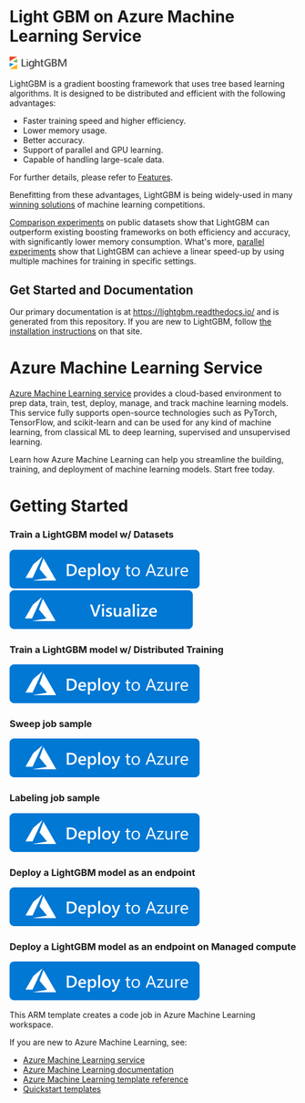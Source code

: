 # Light GBM on Azure Machine Learning Service 

<img src=https://github.com/microsoft/LightGBM/blob/master/docs/logo/LightGBM_logo_black_text.svg width=100 />


LightGBM is a gradient boosting framework that uses tree based learning algorithms. It is designed to be distributed and efficient with the following advantages:

- Faster training speed and higher efficiency.
- Lower memory usage.
- Better accuracy.
- Support of parallel and GPU learning.
- Capable of handling large-scale data.

For further details, please refer to [Features](https://github.com/microsoft/LightGBM/blob/master/docs/Features.rst).

Benefitting from these advantages, LightGBM is being widely-used in many [winning solutions](https://github.com/microsoft/LightGBM/blob/master/examples/README.md#machine-learning-challenge-winning-solutions) of machine learning competitions.

[Comparison experiments](https://github.com/microsoft/LightGBM/blob/master/docs/Experiments.rst#comparison-experiment) on public datasets show that LightGBM can outperform existing boosting frameworks on both efficiency and accuracy, with significantly lower memory consumption. What's more, [parallel experiments](https://github.com/microsoft/LightGBM/blob/master/docs/Experiments.rst#parallel-experiment) show that LightGBM can achieve a linear speed-up by using multiple machines for training in specific settings.

Get Started and Documentation
-----------------------------

Our primary documentation is at https://lightgbm.readthedocs.io/ and is generated from this repository. If you are new to LightGBM, follow [the installation instructions](https://lightgbm.readthedocs.io/en/latest/Installation-Guide.html) on that site.


# Azure Machine Learning Service 
[Azure Machine Learning service](https://azure.microsoft.com/en-us/services/machine-learning-service/) provides a cloud-based environment to prep data, train, test, deploy, manage, and track machine learning models. This service fully supports open-source technologies such as PyTorch, TensorFlow, and scikit-learn and can be used for any kind of machine learning, from classical ML to deep learning, supervised and unsupervised learning.

Learn how Azure Machine Learning can help you streamline the building, training, and deployment of machine learning models. Start free today.

# Getting Started

### Train a LightGBM model w/ Datasets

[![Train With Datasets On Azure](https://raw.githubusercontent.com/Azure/azure-quickstart-templates/master/1-CONTRIBUTION-GUIDE/images/deploytoazure.svg?sanitize=true)](https://portal.azure.com/#create/Microsoft.Template/uri/https%3A%2F%2Fraw.githubusercontent.com%2Fmrudulan%2FDevPlatv2Template%2Fmaster%2F.cloud%2FazuredeployCommandJobWithData.json)
[![Visualize](https://raw.githubusercontent.com/Azure/azure-quickstart-templates/master/1-CONTRIBUTION-GUIDE/images/visualizebutton.svg?sanitize=true)](http://armviz.io/#/?load=https://raw.githubusercontent.com/mrudulan/DevPlatv2Template/master/.cloud/azuredeployCommandJobWithData.json)

### Train a LightGBM model w/ Distributed Training

[![Train With Tensorflow Distributed Config On Azure](https://raw.githubusercontent.com/Azure/azure-quickstart-templates/master/1-CONTRIBUTION-GUIDE/images/deploytoazure.svg?sanitize=true)](https://portal.azure.com/#create/Microsoft.Template/uri/https%3A%2F%2Fraw.githubusercontent.com%2Fmrudulan%2FDevPlatv2Template%2Fmaster%2F.cloud%2FazuredeployCommandJobTensorflow.json)

### Sweep job sample

[![Train On Azure](https://raw.githubusercontent.com/Azure/azure-quickstart-templates/master/1-CONTRIBUTION-GUIDE/images/deploytoazure.svg?sanitize=true)](https://portal.azure.com/#create/Microsoft.Template/uri/https%3A%2F%2Fraw.githubusercontent.com%2Fmrudulan%2FDevPlatv2Template%2Fmaster%2F.cloud%2FazuredeployLabelingJobWithData.json)

### Labeling job sample

[![Train On Azure](https://raw.githubusercontent.com/Azure/azure-quickstart-templates/master/1-CONTRIBUTION-GUIDE/images/deploytoazure.svg?sanitize=true)](https://portal.azure.com/#create/Microsoft.Template/uri/https%3A%2F%2Fraw.githubusercontent.com%2Fmrudulan%2FDevPlatv2Template%2Fmaster%2F.cloud%2FazuredeploySweepJobWithData.json)

### Deploy a LightGBM model as an endpoint

[![Train On Azure](https://raw.githubusercontent.com/Azure/azure-quickstart-templates/master/1-CONTRIBUTION-GUIDE/images/deploytoazure.svg?sanitize=true)](https://portal.azure.com/#create/Microsoft.Template/uri/https%3A%2F%2Fraw.githubusercontent.com%2Fmrudulan%2FDevPlatv2Template%2Fmaster%2F.cloud%2FazuredeployOnlineEndpoint.json)

### Deploy a LightGBM model as an endpoint on Managed compute

[![Train On Azure](https://raw.githubusercontent.com/Azure/azure-quickstart-templates/master/1-CONTRIBUTION-GUIDE/images/deploytoazure.svg?sanitize=true)](https://portal.azure.com/#create/Microsoft.Template/uri/https%3A%2F%2Fraw.githubusercontent.com%2Fmrudulan%2FDevPlatv2Template%2Fmaster%2F.cloud%2Fazuredeploymir.json)


This ARM template creates a code job in Azure Machine Learning workspace.

If you are new to Azure Machine Learning, see:

- [Azure Machine Learning service](https://azure.microsoft.com/services/machine-learning-service/)
- [Azure Machine Learning documentation](https://docs.microsoft.com/azure/machine-learning/)
- [Azure Machine Learning template reference](https://docs.microsoft.com/azure/templates/microsoft.machinelearningservices/allversions)
- [Quickstart templates](https://azure.microsoft.com/resources/templates/)
